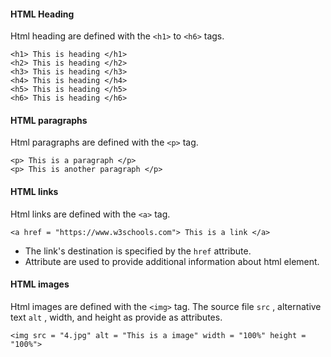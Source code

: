 #### HTML Heading
Html heading are defined with the `<h1>` to `<h6>` tags.
```
<h1> This is heading </h1>
<h2> This is heading </h2>
<h3> This is heading </h3>
<h4> This is heading </h4>
<h5> This is heading </h5>
<h6> This is heading </h6>
```

#### HTML paragraphs
Html paragraphs are defined with the `<p>` tag.
```
<p> This is a paragraph </p>
<p> This is another paragraph </p>
```

#### HTML links
Html links are defined with the `<a>` tag.

``` <a href = "https://www.w3schools.com"> This is a link </a> ```

* The link's destination is specified by the `href` attribute.
* Attribute are used to provide additional information about html element.

#### HTML images
Html images are defined with the `<img>` tag.
The source file `src` , alternative text `alt` , width, and height as provide as attributes.

``` <img src = "4.jpg" alt = "This is a image" width = "100%" height = "100%"> ```

